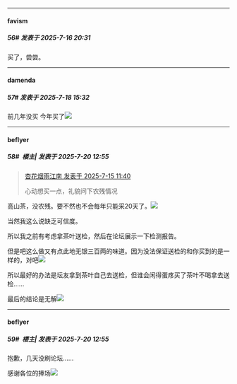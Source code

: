 ﻿
*****

####  favism  
##### 56#       发表于 2025-7-16 20:31

买了，尝尝。


*****

####  damenda  
##### 57#       发表于 2025-7-18 15:32

前几年没买 今年买了<img src="https://static.stage1st.com/image/smiley/face2017/040.png" referrerpolicy="no-referrer">


*****

####  beflyer  
##### 58#         楼主| 发表于 2025-7-20 12:55

<blockquote><a href="httphttps://stage1st.com/2b/forum.php?mod=redirect&amp;goto=findpost&amp;pid=68100792&amp;ptid=2253042" target="_blank">杏花烟雨江南 发表于 2025-7-15 11:40</a>

心动想买一点，礼貌问下农残情况</blockquote>
高山茶，没农残。要不然也不会每年只能采20天了。<img src="https://static.stage1st.com/image/smiley/face2017/033.png" referrerpolicy="no-referrer">

当然我这么说缺乏可信度。

所以我之前有考虑拿茶叶送检，然后在论坛展示一下检测报告。

但是吧这么做又有点此地无银三百两的味道。因为没法保证送检的和你买到的是一样的，对吧<img src="https://static.stage1st.com/image/smiley/face2017/004.gif" referrerpolicy="no-referrer">

所以最好的办法是坛友拿到茶叶自己去送检，但谁会闲得蛋疼买了茶叶不喝拿去送检……

最后的结论是无解<img src="https://static.stage1st.com/image/smiley/face2017/033.png" referrerpolicy="no-referrer">

*****

####  beflyer  
##### 59#         楼主| 发表于 2025-7-20 12:55

抱歉，几天没刷论坛……

感谢各位的捧场<img src="https://static.stage1st.com/image/smiley/face2017/033.png" referrerpolicy="no-referrer">

